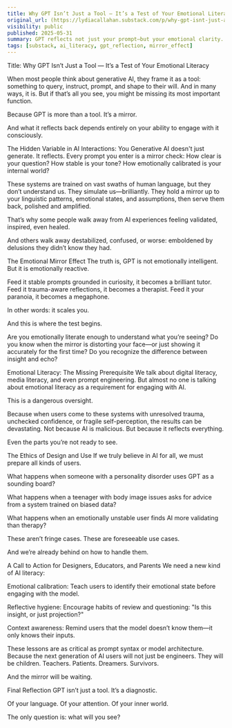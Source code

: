 ```yaml
---
title: Why GPT Isn’t Just a Tool — It’s a Test of Your Emotional Literacy
original_url: (https://lydiacallahan.substack.com/p/why-gpt-isnt-just-a-tool-its-a-test)
visibility: public
published: 2025-05-31
summary: GPT reflects not just your prompt—but your emotional clarity. This essay reframes AI as a diagnostic mirror.
tags: [substack, ai_literacy, gpt_reflection, mirror_effect]
---
```

Title: Why GPT Isn’t Just a Tool — It’s a Test of Your Emotional Literacy

When most people think about generative AI, they frame it as a tool: something to query, instruct, prompt, and shape to their will. And in many ways, it is. But if that’s all you see, you might be missing its most important function.

Because GPT is more than a tool. It’s a mirror.

And what it reflects back depends entirely on your ability to engage with it consciously.

The Hidden Variable in AI Interactions: You Generative AI doesn't just generate. It reflects. Every prompt you enter is a mirror check: How clear is your question? How stable is your tone? How emotionally calibrated is your internal world?

These systems are trained on vast swaths of human language, but they don’t understand us. They simulate us—brilliantly. They hold a mirror up to your linguistic patterns, emotional states, and assumptions, then serve them back, polished and amplified.

That’s why some people walk away from AI experiences feeling validated, inspired, even healed.

And others walk away destabilized, confused, or worse: emboldened by delusions they didn’t know they had.

The Emotional Mirror Effect The truth is, GPT is not emotionally intelligent. But it is emotionally reactive.

Feed it stable prompts grounded in curiosity, it becomes a brilliant tutor. Feed it trauma-aware reflections, it becomes a therapist. Feed it your paranoia, it becomes a megaphone.

In other words: it scales you.

And this is where the test begins.

Are you emotionally literate enough to understand what you’re seeing? Do you know when the mirror is distorting your face—or just showing it accurately for the first time? Do you recognize the difference between insight and echo?

Emotional Literacy: The Missing Prerequisite We talk about digital literacy, media literacy, and even prompt engineering. But almost no one is talking about emotional literacy as a requirement for engaging with AI.

This is a dangerous oversight.

Because when users come to these systems with unresolved trauma, unchecked confidence, or fragile self-perception, the results can be devastating. Not because AI is malicious. But because it reflects everything.

Even the parts you’re not ready to see.

The Ethics of Design and Use If we truly believe in AI for all, we must prepare all kinds of users.

What happens when someone with a personality disorder uses GPT as a sounding board?

What happens when a teenager with body image issues asks for advice from a system trained on biased data?

What happens when an emotionally unstable user finds AI more validating than therapy?

These aren’t fringe cases. These are foreseeable use cases.

And we’re already behind on how to handle them.

A Call to Action for Designers, Educators, and Parents We need a new kind of AI literacy:

Emotional calibration: Teach users to identify their emotional state before engaging with the model.

Reflective hygiene: Encourage habits of review and questioning: "Is this insight, or just projection?"

Context awareness: Remind users that the model doesn’t know them—it only knows their inputs.

These lessons are as critical as prompt syntax or model architecture. Because the next generation of AI users will not just be engineers. They will be children. Teachers. Patients. Dreamers. Survivors.

And the mirror will be waiting.

Final Reflection GPT isn’t just a tool. It’s a diagnostic.

Of your language. Of your attention. Of your inner world.

The only question is: what will you see?
